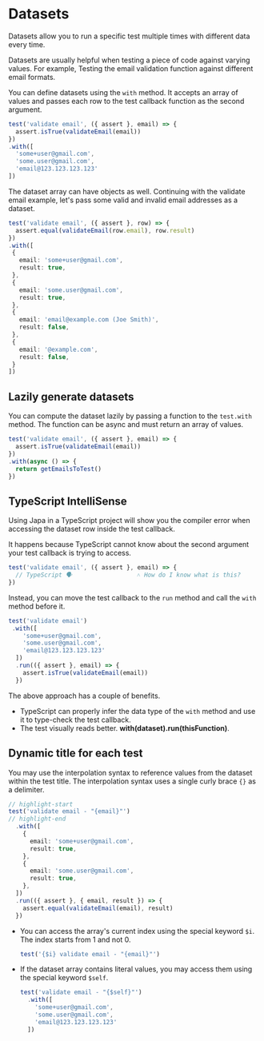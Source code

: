# Datasets

Datasets allow you to run a specific test multiple times with different data every time.

Datasets are usually helpful when testing a piece of code against varying values. For example, Testing the email validation function against different email formats.

You can define datasets using the `with` method. It accepts an array of values and passes each row to the test callback function as the second argument.

```ts
test('validate email', ({ assert }, email) => {
  assert.isTrue(validateEmail(email))
})
.with([
  'some+user@gmail.com',
  'some.user@gmail.com',
  'email@123.123.123.123'
])
```

The dataset array can have objects as well. Continuing with the validate email example, let's pass some valid and invalid email addresses as a dataset.

```ts
test('validate email', ({ assert }, row) => {
  assert.equal(validateEmail(row.email), row.result)
})
.with([
 {
   email: 'some+user@gmail.com',
   result: true,
 },
 {
   email: 'some.user@gmail.com',
   result: true,
 },
 {
   email: 'email@example.com (Joe Smith)',
   result: false,
 },
 {
   email: '@example.com',
   result: false,
 }
])
```

## Lazily generate datasets

You can compute the dataset lazily by passing a function to the `test.with` method. The function can be async and must return an array of values.

```ts
test('validate email', ({ assert }, email) => {
  assert.isTrue(validateEmail(email))
})
.with(async () => {
  return getEmailsToTest()
})
```

## TypeScript IntelliSense 

Using Japa in a TypeScript project will show you the compiler error when accessing the dataset row inside the test callback.

It happens because TypeScript cannot know about the second argument your test callback is trying to access.

```ts
test('validate email', ({ assert }, email) => {
  // TypeScript 🗣                  ˄ How do I know what is this?
})
```

Instead, you can move the test callback to the `run` method and call the `with` method before it.

```ts
test('validate email')
 .with([
    'some+user@gmail.com',
    'some.user@gmail.com',
    'email@123.123.123.123'
  ])
  .run(({ assert }, email) => {
    assert.isTrue(validateEmail(email))
  })
```

The above approach has a couple of benefits.

- TypeScript can properly infer the data type of the `with` method and use it to type-check the test callback.
- The test visually reads better. **with(dataset).run(thisFunction)**.

## Dynamic title for each test

You may use the interpolation syntax to reference values from the dataset within the test title. The interpolation syntax uses a single curly brace `{}` as a delimiter.

```ts
// highlight-start
test('validate email - "{email}"')
// highlight-end
  .with([
    {
      email: 'some+user@gmail.com',
      result: true,
    },
    {
      email: 'some.user@gmail.com',
      result: true,
    },
  ])
  .run(({ assert }, { email, result }) => {
    assert.equal(validateEmail(email), result)
  })
```

- You can access the array's current index using the special keyword `$i`. The index starts from 1 and not 0.

  ```ts
  test('{$i} validate email - "{email}"')
  ```

- If the dataset array contains literal values, you may access them using the special keyword `$self`.

  ```ts
  test('validate email - "{$self}"')
    .with([
      'some+user@gmail.com',
      'some.user@gmail.com',
      'email@123.123.123.123'
    ])
  ```
